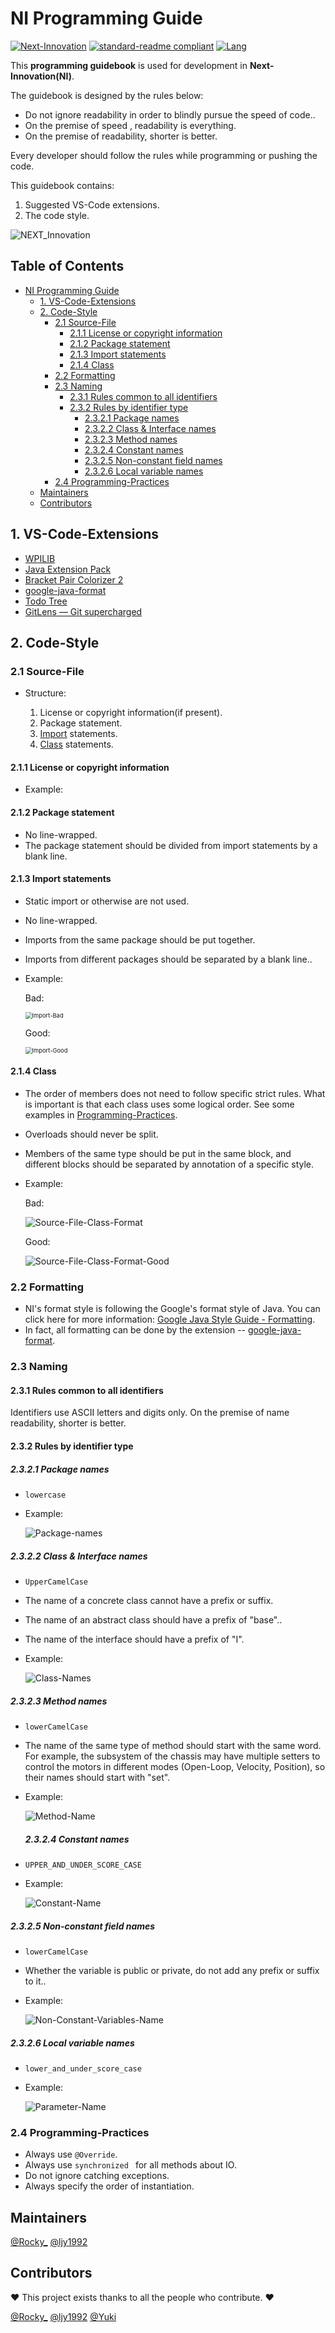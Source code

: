 # NI Programming Guide

[![Next-Innovation](https://img.shields.io/badge/Next-Innovation-blueviolet?style=flat)](https://github.com/FRCNextInnovation) [![standard-readme compliant](https://img.shields.io/badge/readme%20style-standard-brightgreen.svg?style=flat)](https://github.com/RichardLitt/standard-readme) [![Lang](https://img.shields.io/badge/Lang-en--US-Green?style=flat)]()

This **programming guidebook** is used for development in **Next-Innovation(NI)**.

The guidebook is designed by the rules below:

- Do not ignore readability in order to blindly pursue the speed of code..
- On the premise of speed , readability is everything.
- On the premise of readability,  shorter is better.

Every developer should follow the rules while programming or pushing the code. 

This guidebook contains: 

1. Suggested VS-Code extensions.
2. The code style.

![NEXT_Innovation](https://github.com/FRCNextInnovation/NI-Programming-Guide/blob/main/assets/Logo_Purple_Word_Transparent.png)

## Table of Contents
- [NI Programming Guide](#ni-programming-guide)
  * [1. VS-Code-Extensions](#1-vs-code-extensions)
  * [2. Code-Style](#2-code-style)
    + [2.1 Source-File](#21-source-file)
      - [2.1.1 License or copyright information](#211-license-or-copyright-information)
      - [2.1.2 Package statement](#212-package-statement)
      - [2.1.3 Import statements](#213-import-statements)
      - [2.1.4 Class](#214-class)
    + [2.2 Formatting](#22-formatting)
    + [2.3 Naming](#23-naming)
      - [2.3.1 Rules common to all identifiers](#231-rules-common-to-all-identifiers)
      - [2.3.2 Rules by identifier type](#232-rules-by-identifier-type)
        * [2.3.2.1 Package names](#2321-package-names)
        * [2.3.2.2 Class & Interface names](#2322-class---interface-names)
        * [2.3.2.3 Method names](#2323-method-names)
        * [2.3.2.4 Constant names](#2324-constant-names)
        * [2.3.2.5 Non-constant field names](#2325-non-constant-field-names)
        * [2.3.2.6 Local variable names](#2326-local-variable-names)
    + [2.4 Programming-Practices](#24-programming-practices)
  * [Maintainers](#Maintainers)
  * [Contributors](#Contributors)

## 1. VS-Code-Extensions

- [WPILIB](https://marketplace.visualstudio.com/items?itemName=wpilibsuite.vscode-wpilib)
- [Java Extension Pack](https://marketplace.visualstudio.com/items?itemName=vscjava.vscode-java-pack)
- [Bracket Pair Colorizer 2](https://marketplace.visualstudio.com/items?itemName=CoenraadS.bracket-pair-colorizer-2)
- [google-java-format](https://marketplace.visualstudio.com/items?itemName=ilkka.google-java-format)
- [Todo Tree](https://marketplace.visualstudio.com/items?itemName=Gruntfuggly.todo-tree)
- [GitLens — Git supercharged](https://marketplace.visualstudio.com/items?itemName=eamodio.gitlens)

## 2. Code-Style

### 2.1 Source-File

- Structure: 

  1. License or copyright information(if present).
  2. Package statement.
  3. [Import](#Import) statements.
  4. [Class](#Class) statements.

#### 2.1.1 License or copyright information

- Example:

#### 2.1.2 Package statement

- No line-wrapped.
- The package statement should be divided from import statements by a blank line.

#### 2.1.3 Import statements

- Static import or otherwise are not used.

- No line-wrapped.

- Imports from the same package should be put together.

- Imports from different packages should be separated by a blank line..

- Example:

  Bad:

  <img src="https://github.com/FRCNextInnovation/NI-Programming-Guide/blob/main/assets/Code/Import-Bad.png" alt="Import-Bad" style="zoom:67%;" />

  Good:

  <img src="https://github.com/FRCNextInnovation/NI-Programming-Guide/blob/main/assets/Code/Import-Good.png" alt="Import-Good" style="zoom:67%;" />

#### 2.1.4 Class

- The order of members does not need to follow specific strict rules. What is important is that each class uses some logical order. See some examples in [Programming-Practices](#Programming-Practices).

- Overloads should never be split.

- Members of the same type should be put in the same block, and different blocks should be separated by annotation of a specific style.

- Example:

  Bad:

  ![Source-File-Class-Format](https://github.com/FRCNextInnovation/NI-Programming-Guide/blob/main/assets/Code/Source-File-Class-Format.png)

  Good: 

  ![Source-File-Class-Format-Good](https://github.com/FRCNextInnovation/NI-Programming-Guide/blob/main/assets/Code/Source-File-Class-Format-Good.png)

### 2.2 Formatting

- NI's format style is following the Google's format style of Java. You can click here for more information: [Google Java Style Guide - Formatting](https://google.github.io/styleguide/javaguide.html#s4-formatting).
- In fact, all formatting can be done by the extension -- [google-java-format](https://marketplace.visualstudio.com/items?itemName=ilkka.google-java-format).

### 2.3 Naming

#### 2.3.1 Rules common to all identifiers

Identifiers use ASCII letters and digits only.  On the premise of name readability,  shorter is better.

#### 2.3.2 Rules by identifier type

##### 2.3.2.1 Package names

- `lowercase`

- Example:

  ![Package-names](https://github.com/FRCNextInnovation/NI-Programming-Guide/blob/main/assets/Code/Package-names.png)

##### 2.3.2.2 Class & Interface names 

- `UpperCamelCase`

- The name of a concrete class cannot have a prefix or suffix.

- The name of an abstract class should have a prefix of "base"..

- The name of the interface should have a prefix of "I".

- Example:

  ![Class-Names](https://github.com/FRCNextInnovation/NI-Programming-Guide/blob/main/assets/Code/Class-Names.png)

##### 2.3.2.3 Method names

- `lowerCamelCase`

- The name of the same type of method should start with the same word. For example, the subsystem of the chassis may have multiple setters to control the motors in different modes (Open-Loop, Velocity, Position), so their names should start with "set".

- Example:

  ![Method-Name](https://github.com/FRCNextInnovation/NI-Programming-Guide/blob/main/assets/Code/Method-Name.png)

  ##### 2.3.2.4 Constant names

- `UPPER_AND_UNDER_SCORE_CASE`

- Example:

  ![Constant-Name](https://github.com/FRCNextInnovation/NI-Programming-Guide/blob/main/assets/Code/Constant-Name.png)

##### 2.3.2.5 Non-constant field names

- `lowerCamelCase`

- Whether the variable is public or private, do not add any prefix or suffix to it..

- Example:

  ![Non-Constant-Variables-Name](https://github.com/FRCNextInnovation/NI-Programming-Guide/blob/main/assets/Code/Non-Constant-Variables-Name.png)

##### 2.3.2.6 Local variable names

- `lower_and_under_score_case`

- Example:

  ![Parameter-Name](https://github.com/FRCNextInnovation/NI-Programming-Guide/blob/main/assets/Code/Parameter-Name.png)

### 2.4 Programming-Practices

- Always use `@Override`.
- Always use `synchronized ` for all methods about IO.
- Do not ignore catching exceptions.
- Always specify the order of instantiation.

## Maintainers

[@Rocky_](https://github.com/RockyXRQ) [@ljy1992](https://github.com/ljy1992)

## Contributors

:heart: This project exists thanks to all the people who contribute. :heart:

[@Rocky_](https://github.com/RockyXRQ) [@ljy1992](https://github.com/ljy1992) [@Yuki]()